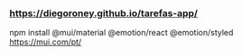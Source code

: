 ### https://diegoroney.github.io/tarefas-app/

npm install @mui/material @emotion/react @emotion/styled
https://mui.com/pt/
